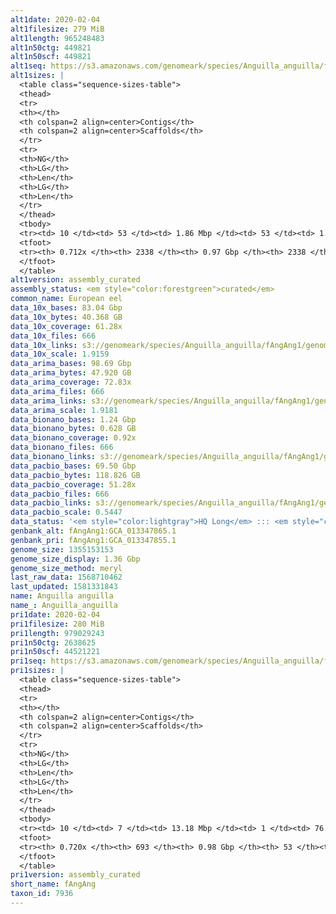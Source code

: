 ```yaml
---
alt1date: 2020-02-04
alt1filesize: 279 MiB
alt1length: 965248483
alt1n50ctg: 449821
alt1n50scf: 449821
alt1seq: https://s3.amazonaws.com/genomeark/species/Anguilla_anguilla/fAngAng1/assembly_curated/fAngAng1.alt.cur.20200204.fasta.gz
alt1sizes: |
  <table class="sequence-sizes-table">
  <thead>
  <tr>
  <th></th>
  <th colspan=2 align=center>Contigs</th>
  <th colspan=2 align=center>Scaffolds</th>
  </tr>
  <tr>
  <th>NG</th>
  <th>LG</th>
  <th>Len</th>
  <th>LG</th>
  <th>Len</th>
  </tr>
  </thead>
  <tbody>
  <tr><td> 10 </td><td> 53 </td><td> 1.86 Mbp </td><td> 53 </td><td> 1.86 Mbp </td></tr>  <tr><td> 20 </td><td> 147 </td><td> 1.16 Mbp </td><td> 147 </td><td> 1.16 Mbp </td></tr>  <tr><td> 30 </td><td> 282 </td><td> 0.86 Mbp </td><td> 282 </td><td> 0.86 Mbp </td></tr>  <tr><td> 40 </td><td> 467 </td><td> 0.61 Mbp </td><td> 467 </td><td> 0.61 Mbp </td></tr>  <tr style="background-color:#cccccc;"><td> 50 </td><td> 728 </td><td> 449.82 Kbp </td><td> 728 </td><td> 449.82 Kbp </td></tr>  <tr><td> 60 </td><td> 1109 </td><td> 274.26 Kbp </td><td> 1109 </td><td> 274.26 Kbp </td></tr>  <tr><td> 70 </td><td> 1947 </td><td> 72.95 Kbp </td><td> 1947 </td><td> 72.95 Kbp </td></tr>  <tr><td> 80 </td><td> 0 </td><td>  </td><td> 0 </td><td>  </td></tr>  <tr><td> 90 </td><td> 0 </td><td>  </td><td> 0 </td><td>  </td></tr>  <tr><td> 100 </td><td> 0 </td><td>  </td><td> 0 </td><td>  </td></tr>  </tbody>
  <tfoot>
  <tr><th> 0.712x </th><th> 2338 </th><th> 0.97 Gbp </th><th> 2338 </th><th> 0.97 Gbp </th></tr>
  </tfoot>
  </table>
alt1version: assembly_curated
assembly_status: <em style="color:forestgreen">curated</em>
common_name: European eel
data_10x_bases: 83.04 Gbp
data_10x_bytes: 40.368 GB
data_10x_coverage: 61.28x
data_10x_files: 666
data_10x_links: s3://genomeark/species/Anguilla_anguilla/fAngAng1/genomic_data/10x/<br>
data_10x_scale: 1.9159
data_arima_bases: 98.69 Gbp
data_arima_bytes: 47.920 GB
data_arima_coverage: 72.83x
data_arima_files: 666
data_arima_links: s3://genomeark/species/Anguilla_anguilla/fAngAng1/genomic_data/arima/<br>
data_arima_scale: 1.9181
data_bionano_bases: 1.24 Gbp
data_bionano_bytes: 0.628 GB
data_bionano_coverage: 0.92x
data_bionano_files: 666
data_bionano_links: s3://genomeark/species/Anguilla_anguilla/fAngAng1/genomic_data/bionano/<br>
data_pacbio_bases: 69.50 Gbp
data_pacbio_bytes: 118.826 GB
data_pacbio_coverage: 51.28x
data_pacbio_files: 666
data_pacbio_links: s3://genomeark/species/Anguilla_anguilla/fAngAng1/genomic_data/pacbio/<br>
data_pacbio_scale: 0.5447
data_status: '<em style="color:lightgray">HQ Long</em> ::: <em style="color:forestgreen">Long</em> ::: <em style="color:forestgreen">Short</em> ::: <em style="color:forestgreen">Phasing</em> ::: <em style="color:forestgreen">Scaffolding</em>'
genbank_alt: fAngAng1:GCA_013347865.1
genbank_pri: fAngAng1:GCA_013347855.1
genome_size: 1355153153
genome_size_display: 1.36 Gbp
genome_size_method: meryl
last_raw_data: 1568710462
last_updated: 1581331843
name: Anguilla anguilla
name_: Anguilla_anguilla
pri1date: 2020-02-04
pri1filesize: 280 MiB
pri1length: 979029243
pri1n50ctg: 2638625
pri1n50scf: 44521221
pri1seq: https://s3.amazonaws.com/genomeark/species/Anguilla_anguilla/fAngAng1/assembly_curated/fAngAng1.pri.cur.20200204.fasta.gz
pri1sizes: |
  <table class="sequence-sizes-table">
  <thead>
  <tr>
  <th></th>
  <th colspan=2 align=center>Contigs</th>
  <th colspan=2 align=center>Scaffolds</th>
  </tr>
  <tr>
  <th>NG</th>
  <th>LG</th>
  <th>Len</th>
  <th>LG</th>
  <th>Len</th>
  </tr>
  </thead>
  <tbody>
  <tr><td> 10 </td><td> 7 </td><td> 13.18 Mbp </td><td> 1 </td><td> 76.64 Mbp </td></tr>  <tr><td> 20 </td><td> 20 </td><td> 8.82 Mbp </td><td> 3 </td><td> 68.14 Mbp </td></tr>  <tr><td> 30 </td><td> 38 </td><td> 6.38 Mbp </td><td> 5 </td><td> 62.03 Mbp </td></tr>  <tr><td> 40 </td><td> 64 </td><td> 4.32 Mbp </td><td> 7 </td><td> 56.16 Mbp </td></tr>  <tr style="background-color:#cccccc;"><td> 50 </td><td> 105 </td><td style="background-color:#88ff88;"> 2.64 Mbp </td><td> 10 </td><td style="background-color:#88ff88;"> 44.52 Mbp </td></tr>  <tr><td> 60 </td><td> 184 </td><td> 1.22 Mbp </td><td> 13 </td><td> 41.50 Mbp </td></tr>  <tr><td> 70 </td><td> 393 </td><td> 252.34 Kbp </td><td> 17 </td><td> 31.57 Mbp </td></tr>  <tr><td> 80 </td><td> 0 </td><td>  </td><td> 0 </td><td>  </td></tr>  <tr><td> 90 </td><td> 0 </td><td>  </td><td> 0 </td><td>  </td></tr>  <tr><td> 100 </td><td> 0 </td><td>  </td><td> 0 </td><td>  </td></tr>  </tbody>
  <tfoot>
  <tr><th> 0.720x </th><th> 693 </th><th> 0.98 Gbp </th><th> 53 </th><th> 0.98 Gbp </th></tr>
  </tfoot>
  </table>
pri1version: assembly_curated
short_name: fAngAng
taxon_id: 7936
---
```

